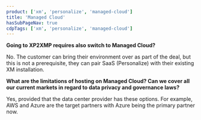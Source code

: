```yaml
---
product: ['xm', 'personalize', 'managed-cloud']
title: 'Managed Cloud'
hasSubPageNav: true
cdpTags: ['xm', 'personalize', 'managed-cloud']
---
```


**Going to XP2XMP requires also switch to Managed Cloud?**

No. The customer can bring their environment over as part of the deal, but this is not a prerequisite, they can pair SaaS (Personalize) with their existing XM installation.

**What are the limitations of hosting on Managed Cloud? Can we cover all our current markets in regard to data privacy and governance laws?**

Yes, provided that the data center provider has these options. For example, AWS and Azure are the target partners with Azure being the primary partner now.
